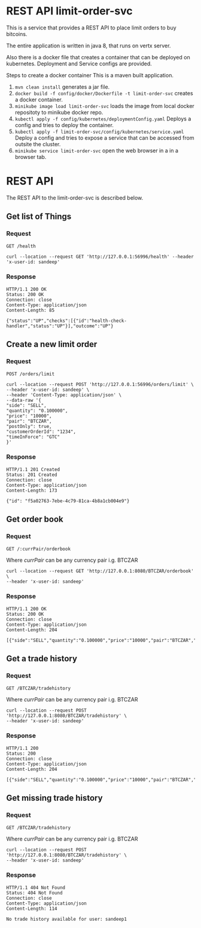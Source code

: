# REST API limit-order-svc

This is a service that provides a REST API to place
limit orders to buy bitcoins.

The entire application is written in java 8, that runs on vertx server.

Also there is a docker file that creates a container that can be deployed
on kubernetes.
Deployment and Service configs are provided.

Steps to create a docker container
This is a maven built application.
1. `mvn clean install` generates a jar file.
2. `docker build -f config/docker/Dockerfile -t limit-order-svc` creates
a docker container.
3. `minikube image load limit-order-svc` loads the image from local
docker repositoty to minikube docker repo.
4. `kubectl apply -f config/kubernetes/deploymentConfig.yaml`
Deploys a config and tries to deploy the container.
5. `kubectl apply -f limit-order-svc/config/kubernetes/service.yaml`
Deploy a config and tries to expose a service that can be accessed
   from outsite the cluster.
6. `minikube service limit-order-svc` open the web browser in a
in a browser tab.


# REST API

The REST API to the limit-order-svc is described below.

## Get list of Things

### Request

`GET /health`

    curl --location --request GET 'http://127.0.0.1:56996/health' --header 'x-user-id: sandeep'

### Response

    HTTP/1.1 200 OK
    Status: 200 OK
    Connection: close
    Content-Type: application/json
    Content-Length: 85

    {"status":"UP","checks":[{"id":"health-check-handler","status":"UP"}],"outcome":"UP"}

## Create a new limit order

### Request

`POST /orders/limit`

    curl --location --request POST 'http://127.0.0.1:56996/orders/limit' \
    --header 'x-user-id: sandeep' \
    --header 'Content-Type: application/json' \
    --data-raw '{
    "side": "SELL",
    "quantity": "0.100000",
    "price": "10000",
    "pair": "BTCZAR",
    "postOnly": true,
    "customerOrderId": "1234",
    "timeInForce": "GTC"
    }'

### Response

    HTTP/1.1 201 Created
    Status: 201 Created
    Connection: close
    Content-Type: application/json
    Content-Length: 173

    {"id": "f5a02763-7ebe-4c79-81ca-4b8a1cb004e9"}

## Get order book

### Request

`GET /:currPair/orderbook`

Where *currPair* can be any currency pair i.g. BTCZAR

    curl --location --request GET 'http://127.0.0.1:8080/BTCZAR/orderbook' \
    --header 'x-user-id: sandeep'

### Response

    HTTP/1.1 200 OK
    Status: 200 OK
    Connection: close
    Content-Type: application/json
    Content-Length: 204

    [{"side":"SELL","quantity":"0.100000","price":"10000","pair":"BTCZAR","postOnly":true,"customerOrderId":"1234","timeInForce":"GTC"}]

## Get a trade history

### Request

`GET /BTCZAR/tradehistory`

Where *currPair* can be any currency pair i.g. BTCZAR

    curl --location --request POST 'http://127.0.0.1:8080/BTCZAR/tradehistory' \
    --header 'x-user-id: sandeep'

### Response

    HTTP/1.1 200
    Status: 200
    Connection: close
    Content-Type: application/json
    Content-Length: 204

    [{"side":"SELL","quantity":"0.100000","price":"10000","pair":"BTCZAR","postOnly":true,"customerOrderId":"1234","timeInForce":"GTC"}]

## Get missing trade history

### Request

`GET /BTCZAR/tradehistory`

Where *currPair* can be any currency pair i.g. BTCZAR

    curl --location --request POST 'http://127.0.0.1:8080/BTCZAR/tradehistory' \
    --header 'x-user-id: sandeep'

### Response

    HTTP/1.1 404 Not Found
    Status: 404 Not Found
    Connection: close
    Content-Type: application/json
    Content-Length: 114

    No trade history available for user: sandeep1



